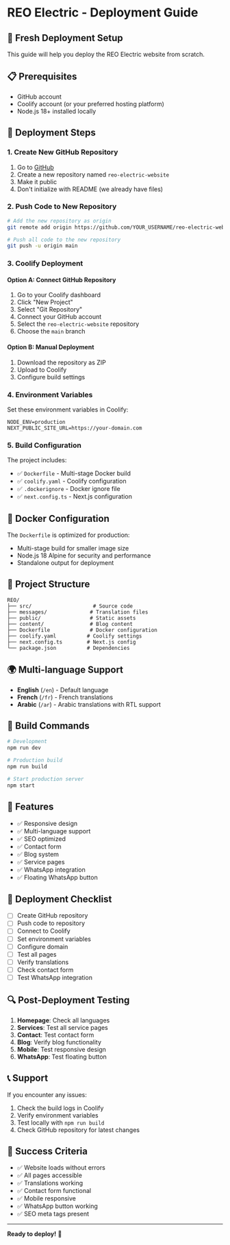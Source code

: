 # REO Electric - Deployment Guide

## 🚀 Fresh Deployment Setup

This guide will help you deploy the REO Electric website from scratch.

## 📋 Prerequisites

- GitHub account
- Coolify account (or your preferred hosting platform)
- Node.js 18+ installed locally

## 🔧 Deployment Steps

### 1. Create New GitHub Repository

1. Go to [GitHub](https://github.com/new)
2. Create a new repository named `reo-electric-website`
3. Make it public
4. Don't initialize with README (we already have files)

### 2. Push Code to New Repository

```bash
# Add the new repository as origin
git remote add origin https://github.com/YOUR_USERNAME/reo-electric-website.git

# Push all code to the new repository
git push -u origin main
```

### 3. Coolify Deployment

#### Option A: Connect GitHub Repository
1. Go to your Coolify dashboard
2. Click "New Project"
3. Select "Git Repository"
4. Connect your GitHub account
5. Select the `reo-electric-website` repository
6. Choose the `main` branch

#### Option B: Manual Deployment
1. Download the repository as ZIP
2. Upload to Coolify
3. Configure build settings

### 4. Environment Variables

Set these environment variables in Coolify:

```
NODE_ENV=production
NEXT_PUBLIC_SITE_URL=https://your-domain.com
```

### 5. Build Configuration

The project includes:
- ✅ `Dockerfile` - Multi-stage Docker build
- ✅ `coolify.yaml` - Coolify configuration
- ✅ `.dockerignore` - Docker ignore file
- ✅ `next.config.ts` - Next.js configuration

## 🐳 Docker Configuration

The `Dockerfile` is optimized for production:
- Multi-stage build for smaller image size
- Node.js 18 Alpine for security and performance
- Standalone output for deployment

## 📁 Project Structure

```
REO/
├── src/                    # Source code
├── messages/              # Translation files
├── public/                # Static assets
├── content/               # Blog content
├── Dockerfile             # Docker configuration
├── coolify.yaml          # Coolify settings
├── next.config.ts        # Next.js config
└── package.json          # Dependencies
```

## 🌍 Multi-language Support

- **English** (`/en`) - Default language
- **French** (`/fr`) - French translations
- **Arabic** (`/ar`) - Arabic translations with RTL support

## 🔧 Build Commands

```bash
# Development
npm run dev

# Production build
npm run build

# Start production server
npm start
```

## 📱 Features

- ✅ Responsive design
- ✅ Multi-language support
- ✅ SEO optimized
- ✅ Contact form
- ✅ Blog system
- ✅ Service pages
- ✅ WhatsApp integration
- ✅ Floating WhatsApp button

## 🚀 Deployment Checklist

- [ ] Create GitHub repository
- [ ] Push code to repository
- [ ] Connect to Coolify
- [ ] Set environment variables
- [ ] Configure domain
- [ ] Test all pages
- [ ] Verify translations
- [ ] Check contact form
- [ ] Test WhatsApp integration

## 🔍 Post-Deployment Testing

1. **Homepage**: Check all languages
2. **Services**: Test all service pages
3. **Contact**: Test contact form
4. **Blog**: Verify blog functionality
5. **Mobile**: Test responsive design
6. **WhatsApp**: Test floating button

## 📞 Support

If you encounter any issues:
1. Check the build logs in Coolify
2. Verify environment variables
3. Test locally with `npm run build`
4. Check GitHub repository for latest changes

## 🎯 Success Criteria

- ✅ Website loads without errors
- ✅ All pages accessible
- ✅ Translations working
- ✅ Contact form functional
- ✅ Mobile responsive
- ✅ WhatsApp button working
- ✅ SEO meta tags present

---

**Ready to deploy!** 🚀
